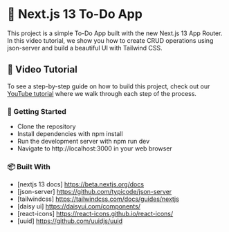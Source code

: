 # 📝 Next.js 13 To-Do App

This project is a simple To-Do App built with the new Next.js 13 App Router. In this video tutorial, we show you how to create CRUD operations using json-server and build a beautiful UI with Tailwind CSS.

## 🎥 Video Tutorial

To see a step-by-step guide on how to build this project, check out our [YouTube tutorial](https://youtu.be/wi2xdrpmJNk) where we walk through each step of the process.

### 🚀 Getting Started

- Clone the repository
- Install dependencies with npm install
- Run the development server with npm run dev
- Navigate to http://localhost:3000 in your web browser

### 📦 Built With

- [nextjs 13 docs] https://beta.nextjs.org/docs
- [json-server] https://github.com/typicode/json-server
- [tailwindcss] https://tailwindcss.com/docs/guides/nextjs
- [daisy ui] https://daisyui.com/components/
- [react-icons] https://react-icons.github.io/react-icons/
- [uuid] https://github.com/uuidjs/uuid
